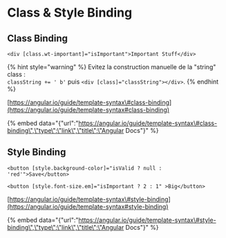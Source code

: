 # Class & Style Binding

## Class Binding

```markup
<div [class.wt-important]="isImportant">Important Stuff</div>
```

{% hint style="warning" %}
Evitez la construction manuelle de la "string" class :  
`classString += ' b'` puis `<div [class]="classString"></div>`.
{% endhint %}

[https://angular.io/guide/template-syntax\#class-binding](https://angular.io/guide/template-syntax#class-binding)

{% embed data="{\"url\":\"https://angular.io/guide/template-syntax\#class-binding\",\"type\":\"link\",\"title\":\"Angular Docs\"}" %}

## Style Binding

```markup
<button [style.background-color]="isValid ? null : 'red'">Save</button>
```

```markup
<button [style.font-size.em]="isImportant ? 2 : 1" >Big</button>
```

[https://angular.io/guide/template-syntax\#style-binding](https://angular.io/guide/template-syntax#style-binding)

{% embed data="{\"url\":\"https://angular.io/guide/template-syntax\#style-binding\",\"type\":\"link\",\"title\":\"Angular Docs\"}" %}



